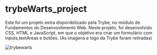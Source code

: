 # trybeWarts_project

Este foi um projeto extra disponibilizado pela Trybe, no módulo de Fundamentos do Desenvovlimento Web. Neste projeto, foi desenvolvido CSS, HTML e JavaScript, em que o objetivo era criar um formulário com inputs,textAreas e botões. (As imagens e logo da Trybe foram retiradas)

![trybewarts](https://user-images.githubusercontent.com/90699176/167444463-cff0ebf1-fdce-49ff-8e6a-5faddeb7aa84.png)

